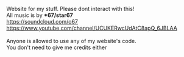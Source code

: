 Website for my stuff. Please dont interact with this!<br>All music is by <b>*67/star67</b><br>https://soundcloud.com/o67<br>https://www.youtube.com/channel/UCUKERwcUdAtC8apQ_6JBLAA<br><br>Anyone is allowed to use any of my website's code.<br>You don't need to give me credits either
